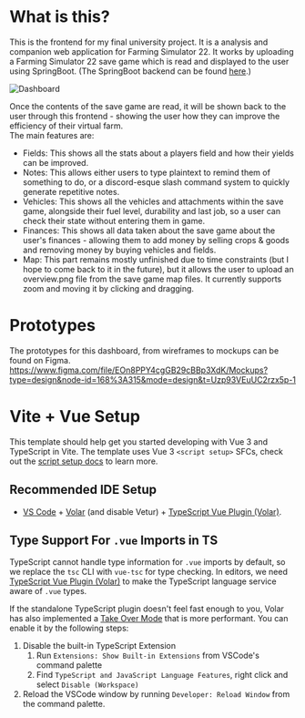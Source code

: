 # What is this?
This is the frontend for my final university project. It is a analysis and companion web application for Farming Simulator 22. 
It works by uploading a Farming Simulator 22 save game which is read and displayed to the user using SpringBoot. (The SpringBoot backend can be found [here](https://github.com/not-nic/treadcrumbs).)

![Dashboard](https://i.imgur.com/2Ljt9oD.png)

Once the contents of the save game are read, it will be shown back to the user through this frontend - showing the user how they can improve the efficiency of their virtual farm.\
The main features are:
- Fields: This shows all the stats about a players field and how their yields can be improved.
- Notes: This allows either users to type plaintext to remind them of something to do, or a discord-esque slash command system to quickly generate repetitive notes.
- Vehicles: This shows all the vehicles and attachments within the save game, alongside their fuel level, durability and last job, so a user can check their state without entering them in game.
- Finances: This shows all data taken about the save game about the user's finances - allowing them to add money by selling crops & goods and removing money by buying vehicles and fields.
- Map: This part remains mostly unfinished due to time constraints (but I hope to come back to it in the future), but it allows the user to upload an overview.png file from the save game map files. It currently supports zoom and moving it by clicking and dragging.

# Prototypes
The prototypes for this dashboard, from wireframes to mockups can be found on Figma.
https://www.figma.com/file/EOn8PPY4cgGB29cBBp3XdK/Mockups?type=design&node-id=168%3A315&mode=design&t=Uzp93VEuUC2rzx5p-1

# Vite + Vue Setup

This template should help get you started developing with Vue 3 and TypeScript in Vite. The template uses Vue 3 `<script setup>` SFCs, check out the [script setup docs](https://v3.vuejs.org/api/sfc-script-setup.html#sfc-script-setup) to learn more.

## Recommended IDE Setup

- [VS Code](https://code.visualstudio.com/) + [Volar](https://marketplace.visualstudio.com/items?itemName=Vue.volar) (and disable Vetur) + [TypeScript Vue Plugin (Volar)](https://marketplace.visualstudio.com/items?itemName=Vue.vscode-typescript-vue-plugin).

## Type Support For `.vue` Imports in TS

TypeScript cannot handle type information for `.vue` imports by default, so we replace the `tsc` CLI with `vue-tsc` for type checking. In editors, we need [TypeScript Vue Plugin (Volar)](https://marketplace.visualstudio.com/items?itemName=Vue.vscode-typescript-vue-plugin) to make the TypeScript language service aware of `.vue` types.

If the standalone TypeScript plugin doesn't feel fast enough to you, Volar has also implemented a [Take Over Mode](https://github.com/johnsoncodehk/volar/discussions/471#discussioncomment-1361669) that is more performant. You can enable it by the following steps:

1. Disable the built-in TypeScript Extension
   1. Run `Extensions: Show Built-in Extensions` from VSCode's command palette
   2. Find `TypeScript and JavaScript Language Features`, right click and select `Disable (Workspace)`
2. Reload the VSCode window by running `Developer: Reload Window` from the command palette.
